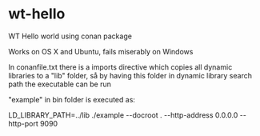 # wt-hello

WT Hello world using conan package

Works on OS X and Ubuntu, fails miserably on Windows 

In conanfile.txt there is a imports directive which copies all dynamic libraries to a "lib" folder, så by having this folder in dynamic library search path the executable can be run

"example" in bin folder is executed as: 

LD_LIBRARY_PATH=../lib ./example --docroot . --http-address 0.0.0.0 --http-port 9090